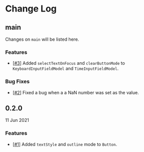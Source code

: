 # Change Log

## main

Changes on `main` will be listed here.

### Features

-   [[#3](https://github.com/diatche/react-native-form-model/pull/3)] Added `selectTextOnFocus` and `clearButtonMode` to `KeyboardInputFieldModel` and `TimeInputFieldModel`.

### Bug Fixes

-   [[#2](https://github.com/diatche/react-native-form-model/pull/2)] Fixed a bug when a a NaN number was set as the value.

## 0.2.0

11 Jun 2021

### Features

-   [[#1](https://github.com/diatche/react-native-form-model/pull/1)] Added `textStyle` and `outline` mode to `Button`.
